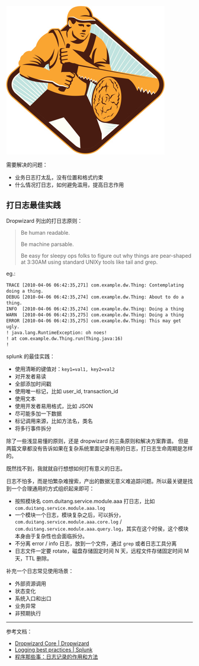 

![logger](/images/upload_dropbox/201510/logger.jpg)

需要解决的问题：

* 业务日志打太乱，没有位置和格式约束
* 什么情况打日志，如何避免滥用，提高日志作用

## 打日志最佳实践

Dropwizard 列出的打日志原则：

> Be human readable.
> 
> Be machine parsable.
> 
> Be easy for sleepy ops folks to figure out why things are pear-shaped at 3:30AM using standard UNIXy tools like tail and grep.

eg.:

```
TRACE [2010-04-06 06:42:35,271] com.example.dw.Thing: Contemplating doing a thing.
DEBUG [2010-04-06 06:42:35,274] com.example.dw.Thing: About to do a thing.
INFO  [2010-04-06 06:42:35,274] com.example.dw.Thing: Doing a thing
WARN  [2010-04-06 06:42:35,275] com.example.dw.Thing: Doing a thing
ERROR [2010-04-06 06:42:35,275] com.example.dw.Thing: This may get ugly.
! java.lang.RuntimeException: oh noes!
! at com.example.dw.Thing.run(Thing.java:16)
!
```

splunk 的最佳实践：

* 使用清晰的键值对：`key1=val1, key2=val2`
* 对开发者易读
* 全部添加时间戳
* 使用唯一标记，比如 user_id, transaction_id
* 使用文本
* 使用开发者易用格式，比如 JSON
* 尽可能多加一下数据
* 标记调用来源，比如方法名，类名
* 将多行事件拆分

除了一些浅显易懂的原则，还是 dropwizard 的三条原则和解决方案靠谱。
但是两篇文章都没有告诉如果在复杂系统里面记录有用的日志，打日志生命周期是怎样的。

既然找不到，我就就自行想想如何打有意义的日志。

日志不怕多，而是怕繁杂难搜索，产出的数据无意义难追踪问题。所以最关键是找到一个合理通用的方式组织起来即可：

* 按照模块名 com.duitang.service.module.aaa 打日志，比如 `com.duitang.service.module.aaa.log`
* 一个模块一个日志，模块复杂之后，可以拆分，`com.duitang.service.module.aaa.core.log` / `com.duitang.service.module.aaa.query.log`，其实在这个时侯，这个模块本身由于复杂性也会面临拆分。
* 不分离 error / info 日志，放到一个文件，通过 `grep` 或者日志工具分离
* 日志文件一定要 rotate，磁盘存储固定时间 N 天，远程文件存储固定时间 M 天，TTL 删除。


补充一个日志常见使用场景：

* 外部资源调用
* 状态变化
* 系统入口和出口
* 业务异常
* 非预期执行

----

参考文档：

* [Dropwizard Core | Dropwizard](https://dropwizard.github.io/dropwizard/manual/core.html#logging)
* [Logging best practices | Splunk](http://dev.splunk.com/view/logging-best-practices/SP-CAAADP6)
* [程序那些事：日志记录的作用和方法](http://www.infoq.com/cn/articles/why-and-how-log)

